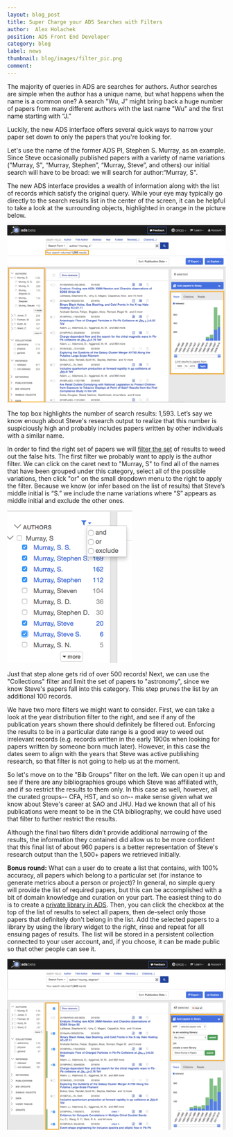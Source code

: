 ```yaml
---
layout: blog_post
title: Super Charge your ADS Searches with Filters
author:  Alex Holachek
position: ADS Front End Developer
category: blog
label: news
thumbnail: blog/images/filter_pic.png
comment:
---
```


The majority of queries in ADS are searches for authors. Author searches are simple when the author has a unique name, but what happens when the name is a common one? A search "Wu, J" might bring back a huge number of papers from many different authors with the last name "Wu" and the first name starting with “J.”

Luckily, the new ADS interface offers several quick ways to narrow your paper set down to only the papers that you're looking for.

Let's use the name of the former ADS PI, Stephen S. Murray, as an example. Since Steve occasionally published papers with a variety of name variations ("Murray, S", “Murray, Stephen”, “Murray, Steve”, and others) our initial search will have to be broad: we will search for author:&ldquo;Murray, S".

The new ADS interface provides a wealth of information along with the list of records which satisfy the original query.  While your eye may typically go directly to the search results list in the center of the screen, it can be helpful to take a look at the surrounding objects, highlighted in orange in the picture below.

<img src="/blog/images/filter_pic.png" alt="a picture of the ADS interface with orange boxes around components of interest"  class="img-responsive">

The top box highlights the number of search results: 1,593. Let’s say we know enough about Steve's research output to realize that this number is suspiciously high and probably includes papers written by other individuals with a similar name.

In order to find the right set of papers we will [filter the set](../help/search/filter) of results to weed out the false hits. The first filter we probably want to apply is the author filter. We can click on the caret next to "Murray, S" to find all of the names that have been grouped under this category, select all of the possible variations, then click "or" on the small dropdown menu to the right to apply the filter.  Because we know (or infer based on the list of results) that Steve’s middle initial is “S.” we include the name variations where “S” appears as middle initial and exclude the other ones.

<img src="/blog/images/author_filter_detail.png" alt="detail view of author facet" class="img-responsive" style="margin:auto">


Just that step alone gets rid of over 500 records! Next, we can use the "Collections" filter and limit the set of papers to "astronomy", since we know Steve's papers fall into this category. This step prunes the list by an additional 100 records.

We have two more filters we might want to consider. First, we can take a look at the year distribution filter to the right, and see if any of the publication years shown there should definitely be filtered out.  Enforcing the results to be in a particular date range is a good way to weed out irrelevant records (e.g. records written in the early 1900s when looking for papers written by someone born much later).  However, in this case the dates seem to align with the years that Steve was active publishing research, so that filter is not going to help us at the moment.

So let's move on to the "Bib Groups" filter on the left. We can open it up and see if there are any bibliographies groups which Steve was affiliated with, and if so restrict the results to them only. In this case as well, however, all the curated groups-- CFA, HST, and so on-- make sense given what we know about Steve's career at SAO and JHU.  Had we known that all of his publications were meant to be in the CfA bibliography, we could have used that filter to further restrict the results.

Although the final two filters didn’t provide additional narrowing of the results, the information they contained did allow us to be more confident that this final list of about 960 papers is a better representation of Steve's research output than the 1,500+ papers we retrieved initially.

<b>Bonus round:</b> What can a user do to create a list that contains, with 100% accuracy, all papers which belong to a particular set (for instance to generate metrics about a person or project)?  In general, no simple query will provide the list of required papers, but this can be accomplished with a bit of domain knowledge and curation on your part. The easiest thing to do is to create a [private library in ADS](../help/libraries/). Then, you can click the checkbox at the top of the list of results to select all papers, then de-select only those papers that definitely don't belong in the list.   Add the selected papers to a library by using the library widget to the right, rinse and repeat for all ensuing pages of results.  The list will be stored in a persistent collection connected to your user account, and, if you choose, it can be made public so that other people can see it.

<img src="/blog/images/hand_curate.png" alt="how to add papers to an ADS library" class="img-responsive">
